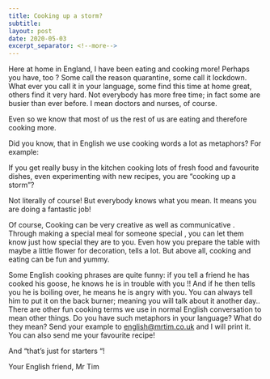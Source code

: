 ```yaml
---
title: Cooking up a storm?
subtitle:
layout: post
date: 2020-05-03
excerpt_separator: <!--more-->
---
```


Here at home in England, I have been eating and cooking more! Perhaps you have, too ? Some call the reason quarantine, some call it lockdown. What ever you call it in your language, some find this time at home great, others find it very hard. Not everybody has more free time; in fact some are busier than ever before. I mean doctors and nurses, of course.
<!--more-->
Even so we know that most of us the rest of us are eating and therefore cooking more.

Did you know, that in English we use cooking words a lot as metaphors? For example:

If you get really busy in the kitchen cooking lots of fresh food and favourite dishes, even experimenting with new recipes, you are “cooking up a storm”?

Not literally of course! But everybody knows what you mean. It means you are doing a fantastic job!

Of course, Cooking can be very creative as well as communicative . Through making a special meal for someone special , you can let them know just how special they are to you. Even how you prepare the table with maybe a little flower for decoration, tells a lot. But above all, cooking and eating can be fun and yummy.

Some English cooking phrases are quite funny: if you tell a friend he has cooked his goose, he knows he is in trouble with you !! And if he then tells you he is boiling over, he means he is angry with you. You can always tell him to put it on the back burner; meaning you will talk about it another day..
There are other fun cooking terms we use in normal English conversation to mean other things. Do you have such metaphors in your language? What do they mean?
Send your example to english@mrtim.co.uk and I will print it. You can also send me your favourite recipe!

And “that’s just for starters “!

Your English friend,
Mr Tim